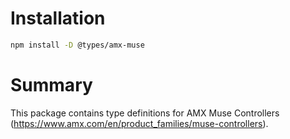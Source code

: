 # Installation

```bash
npm install -D @types/amx-muse
```

# Summary

This package contains type definitions for AMX Muse Controllers (https://www.amx.com/en/product_families/muse-controllers).
